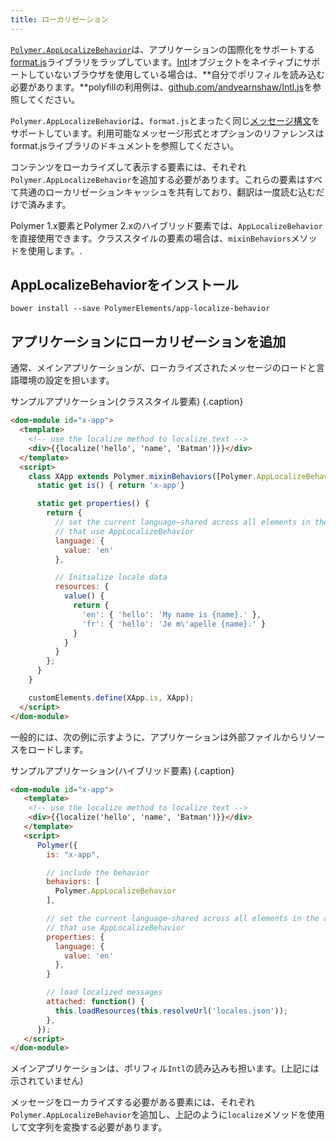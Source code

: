 ```yaml
---
title: ローカリゼーション
---
```


<!-- toc -->

[`Polymer.AppLocalizeBehavior`](https://www.webcomponents.org/element/PolymerElements/app-localize-behavior)は、アプリケーションの国際化をサポートする[format.js](http://formatjs.io/)ライブラリをラップしています。[Intl](https://developer.mozilla.org/en-US/docs/Web/JavaScript/Reference/Global_Objects/Intl)オブジェクトをネイティブにサポートしていないブラウザを使用している場合は、**自分でポリフィルを読み込む必要があります。**polyfillの利用例は、[github.com/andyearnshaw/Intl.js](github.com/andyearnshaw/Intl.js)を参照してください。

`Polymer.AppLocalizeBehavior`は、`format.js`とまったく同じ[メッセージ構文](http://formatjs.io/guides/message-syntax/)をサポートしています。利用可能なメッセージ形式とオプションのリファレンスはformat.jsライブラリのドキュメントを参照してください。

コンテンツをローカライズして表示する要素には、それぞれ`Polymer.AppLocalizeBehavior`を追加する必要があります。これらの要素はすべて共通のローカリゼーションキャッシュを共有しており、翻訳は一度読む込むだけで済みます。

Polymer 1.x要素とPolymer 2.xのハイブリッド要素では、`AppLocalizeBehavior`を直接使用できます。クラススタイルの要素の場合は、`mixinBehaviors`メソッドを使用します。.

## AppLocalizeBehaviorをインストール

    bower install --save PolymerElements/app-localize-behavior

## アプリケーションにローカリゼーションを追加

通常、メインアプリケーションが、ローカライズされたメッセージのロードと言語環境の設定を担います。

サンプルアプリケーション(クラススタイル要素) {.caption}

```html
<dom-module id="x-app">
  <template>
    <!-- use the localize method to localize text -->
    <div>{{localize('hello', 'name', 'Batman')}}</div>
  </template>
  <script>
    class XApp extends Polymer.mixinBehaviors([Polymer.AppLocalizeBehavior], Polymer.Element) {
      static get is() { return 'x-app'}

      static get properties() {
        return {
          // set the current language—shared across all elements in the app
          // that use AppLocalizeBehavior
          language: {
            value: 'en'
          },

          // Initialize locale data
          resources: {
            value() {
              return {
                'en': { 'hello': 'My name is {name}.' },
                'fr': { 'hello': 'Je m\'apelle {name}.' }
              }
            }
          }
        };
      }
    }

    customElements.define(XApp.is, XApp);
  </script>
</dom-module>
```

一般的には、次の例に示すように、アプリケーションは外部ファイルからリソースをロードします。

サンプルアプリケーション(ハイブリッド要素) {.caption}

```html
<dom-module id="x-app">
   <template>
    <!-- use the localize method to localize text -->
    <div>{{localize('hello', 'name', 'Batman')}}</div>
   </template>
   <script>
      Polymer({
        is: "x-app",

        // include the behavior
        behaviors: [
          Polymer.AppLocalizeBehavior
        ],

        // set the current language—shared across all elements in the app
        // that use AppLocalizeBehavior
        properties: {
          language: {
            value: 'en'
          },
        }

        // load localized messages
        attached: function() {
          this.loadResources(this.resolveUrl('locales.json'));
        },
      });
   </script>
</dom-module>
```


メインアプリケーションは、ポリフィル`Intl`の読み込みも担います。(上記には示されていません)

メッセージをローカライズする必要がある要素には、それぞれ`Polymer.AppLocalizeBehavior`を追加し、上記のように`localize`メソッドを使用して文字列を変換する必要があります。
